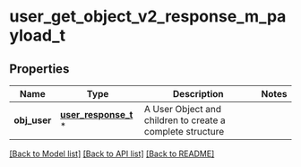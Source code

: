 # user_get_object_v2_response_m_payload_t

## Properties
Name | Type | Description | Notes
------------ | ------------- | ------------- | -------------
**obj_user** | [**user_response_t**](user_response.md) \* | A User Object and children to create a complete structure | 

[[Back to Model list]](../README.md#documentation-for-models) [[Back to API list]](../README.md#documentation-for-api-endpoints) [[Back to README]](../README.md)


